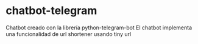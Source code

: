 # chatbot-telegram
Chatbot creado con la librería python-telegram-bot
El chatbot implementa una funcionalidad de url shortener usando tiny url
